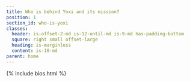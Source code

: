 ```yaml
---
title: Who is behind Yoxi and its mission?
position: 1
section_id: who-is-yoxi
classes:
  header: is-offset-2-md is-12-until-md is-9-md has-padding-bottom
  square: right small offset-large
  heading: is-marginless
  content: is-10-md
parent: home
---
```


{% include bios.html %}